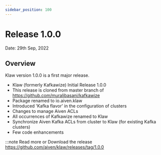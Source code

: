 ```yaml
---
sidebar_position: 100
---
```


# Release 1.0.0

Date: 29th Sep, 2022

## Overview

Klaw version 1.0.0 is a first major release.

- Klaw (formerly Kafkawize) Initial Release 1.0.0
- This release is cloned from master branch of
  <https://github.com/muralibasani/kafkawize>
- Package renamed to io.aiven.klaw
- Introduced 'Kafka flavor' in the configuration of clusters
- Changes to manage Aiven ACLs
- All occurrences of Kafkawize renamed to Klaw
- Synchronize Aiven Kafka ACLs from cluster to Klaw (for existing
  Kafka clusters)
- Few code enhancements

:::note
Read more or Download the release
<https://github.com/aiven/klaw/releases/tag/1.0.0>
